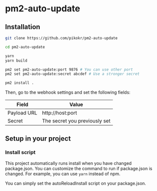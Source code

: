# pm2-auto-update

## Installation

```bash
git clone https://github.com/pikokr/pm2-auto-update

cd pm2-auto-update

yarn
yarn build

pm2 set pm2-auto-update:port 9876 # You can use other port
pm2 set pm2-auto-update:secret abcdef # Use a stronger secret

pm2 install .
```

Then, go to the webhook settings and set the following fields:

| Field       | Value                         |
| ----------- | ----------------------------- |
| Payload URL | http://host:port              |
| Secret      | The secret you previously set |

## Setup in your project

### Install script

This project automatically runs install when you have changed package.json. You can customize the command to run if package.json is changed. For example, you can use `yarn` instead of npm.

You can simply set the autoReloadInstall script on your package.json.
